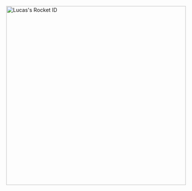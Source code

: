 <a href="https://app.rocketseat.com.br/me/kazehayadev"><img src="https://app.rocketseat.com.br/api/rocketid/share?slug=kazehayadev&type=card" width="480" alt="Lucas's Rocket ID"/></a>
